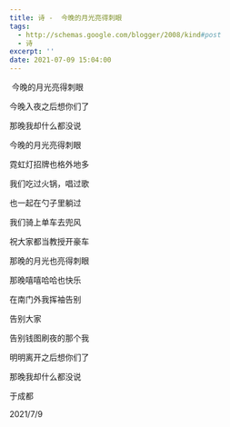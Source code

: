 ```yaml
---
title: 诗 -  今晚的月光亮得刺眼
tags:
  - http://schemas.google.com/blogger/2008/kind#post
  - 诗
excerpt: ''
date: 2021-07-09 15:04:00
---
```


<!-- more -->
 今晚的月光亮得刺眼

  

今晚入夜之后想你们了

那晚我却什么都没说

  

今晚的月光亮得刺眼

霓虹灯招牌也格外地多

  

我们吃过火锅，唱过歌

也一起在勺子里躺过

  

我们骑上单车去兜风

祝大家都当教授开豪车

  

那晚的月光也亮得刺眼

那晚嘻嘻哈哈也快乐

  

在南门外我挥袖告别

告别大家

告别钱图刷夜的那个我

  

明明离开之后想你们了

那晚我却什么都没说

  

于成都

2021/7/9